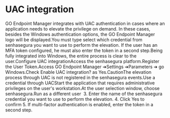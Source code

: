 # UAC integration 

GO Endpoint Manager integrates with UAC authentication in cases where an application needs to elevate the privilege on demand. In these cases, besides the Windows authentication options, the GO Endpoint Manager logo will be displayed.You must type select which credential from senhasegura you want to use to perform the elevation. If the user has an MFA token configured, he must also enter the token in a second step.Being fully integrated into Windows, the entire process is clear to the user.Configure UAC integrationAccess the senhasegura platform.Register the User Token.Access GO Endpoint Manager ➔Settings ➔Parameters ➔ go Windows.Check Enable UAC integration? as Yes.CautionThe elevation process through UAC is not registered in the senhasegura events.Use a credential through UACStart the application that requires administrative privileges on the user's workstation.At the user selection window, choose senhasegura.Run as a different user  3. Enter the name of the senhasegura credential you want to use to perform the elevation. 4. Click Yes to confirm 5. If multi-factor authentication is enabled, enter the token in a second step.
